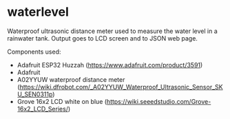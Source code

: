 # waterlevel
Waterproof ultrasonic distance meter used to measure the water level in a rainwater tank.
Output goes to LCD screen and to JSON web page.

Components used:
- Adafruit ESP32 Huzzah (https://www.adafruit.com/product/3591)
- Adafruit 
- A02YYUW waterproof distance meter (https://wiki.dfrobot.com/_A02YYUW_Waterproof_Ultrasonic_Sensor_SKU_SEN0311p)
- Grove 16x2 LCD white on blue (https://wiki.seeedstudio.com/Grove-16x2_LCD_Series/)
